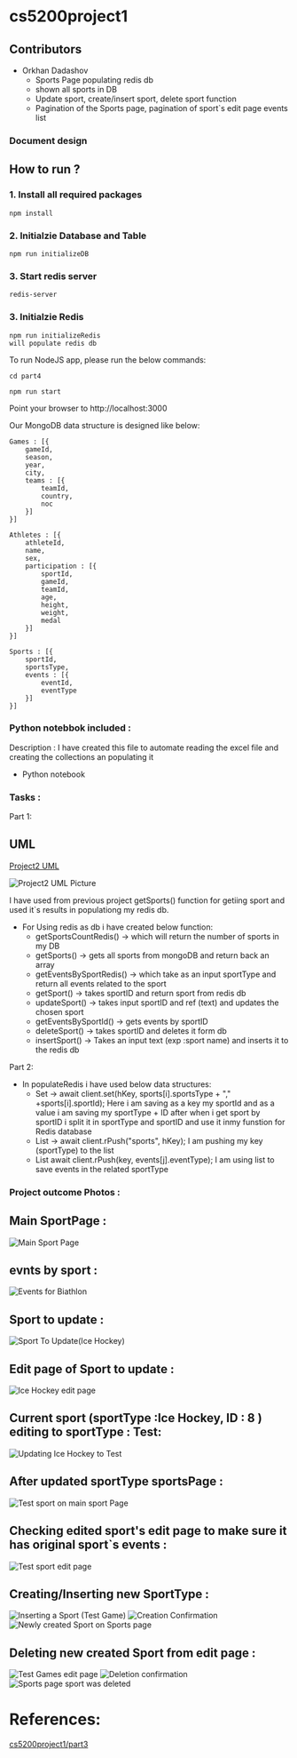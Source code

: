 # cs5200project1

## Contributors

- Orkhan Dadashov
    - Sports Page populating redis db
    - shown all sports in DB
    - Update sport, create/insert sport, delete sport function
    - Pagination of the Sports page, pagination of sport`s edit page events list
   

### Document design

## How to run ?

### 1. Install all required packages

```
npm install
```

### 2. Initialzie Database and Table

```
npm run initializeDB

```

### 3. Start redis server
```
redis-server
```

### 3. Initialzie Redis

```
npm run initializeRedis
will populate redis db

```


To run NodeJS app, please run the below commands:

```
cd part4

npm run start
```


Point your browser to http://localhost:3000


Our MongoDB data structure is designed like below:

```
Games : [{ 
    gameId,
    season,
    year,
    city,
    teams : [{
        teamId,
        country,
        noc
    }]
}]

Athletes : [{
    athleteId,
    name,
    sex,
    participation : [{
        sportId,
        gameId,
        teamId,
        age,
        height,
        weight,
        medal
    }]
}]

Sports : [{
    sportId,
    sportsType,
    events : [{
        eventId,
        eventType
    }]
}]
```






### Python notebbok included :
Description : I have created this file to automate reading the excel file and creating the collections an populating it
- Python notebook




### Tasks :

Part 1:
## UML
[Project2 UML](https://lucid.app/lucidchart/47f13deb-0c7c-49cc-9430-6288f6ab24e9/edit?invitationId=inv_6602d40b-2285-42b7-b5b8-753d12cb2c87&page=C6OtEU73amNs#)

![Project2 UML Picture](./image/Project2-UML.jpeg)

I have used from previous project getSports() function for getiing sport and used it`s results in populationg my redis db.
- For Using redis as db i have created below function:
    - getSportsCountRedis() -> which will return the number of sports in my DB
    - getSports() -> gets all sports from mongoDB and return back an array
    - getEventsBySportRedis() -> which take as an input sportType and return all events related to the sport
    - getSport() -> takes sportID and return sport from redis db
    - updateSport() -> takes input sportID and ref (text) and updates the chosen sport
    - getEventsBySportId() -> gets events by sportID
    - deleteSport() -> takes sportID and deletes it form db
    - insertSport() -> Takes an input text (exp :sport name) and inserts it to the redis db


Part 2:
- In populateRedis i have used below data structures:
    - Set -> await client.set(hKey, sports[i].sportsType + "," +sports[i].sportId); Here i am saving as a key my sportId and as a value i am saving my sportType + ID after when i get sport by sportID i split it in sportType and sportID and use it inmy funstion for Redis database
    - List -> await client.rPush("sports", hKey); I am pushing my key (sportType) to the list
    - List await client.rPush(key, events[j].eventType); I am using list to save events in the related sportType
     



### Project outcome Photos :
## Main SportPage :
![Main Sport Page](./image/NewSportsPage.png)

## evnts by sport :
![Events for Biathlon](./image/EventsBySport.png)


## Sport to update :
![Sport To Update(Ice Hockey)](./image/SportToUpdate.png)

## Edit page of Sport to update :
![Ice Hockey edit page](./image/EditPageOfSportToBeUpdated.png)

## Current sport (sportType :Ice Hockey, ID : 8 ) editing to  sportType : Test:
![Updating Ice Hockey to Test](./image/RenameSportNameToTest.png)

## After updated sportType sportsPage :
![Test sport on main sport Page](./image/AfterUpdateSportPageNewSportType.png)

## Checking edited sport's edit page to make sure it has original sport`s events :
![Test sport edit page](./image/NewSportTypeNameOriginalSportsEvents.png)

## Creating/Inserting new SportType :
![Inserting a Sport (Test Game)](./image/Creating_Inserting_NewSport.png)
![Creation Confirmation](./image/CreationConfirmation.png)
![Newly created Sport on Sports page](./image/New_Inserted_Sport.png)

## Deleting new created Sport from edit page :
![Test Games edit page](./image/EditPageToBeDeletedSport.png)
![Deletion confirmation](./image/DeletionConfirmation.png)
![Sports page sport was deleted](./image/SportsPageAfterDeletion.png)


# References:

[cs5200project1/part3](https://github.com/orkhand/cs5200project1/tree/main/part3)

